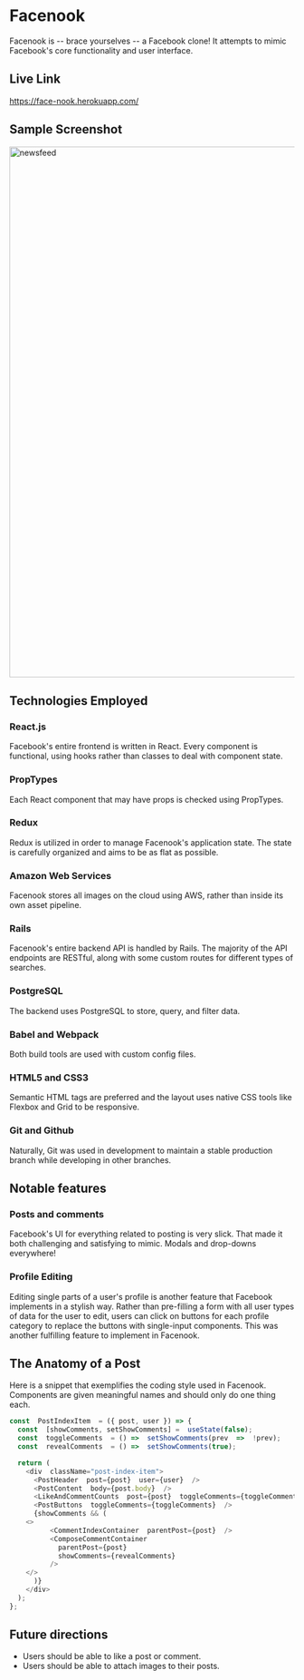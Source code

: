 # Facenook

Facenook is -- brace yourselves --  a Facebook clone! It attempts to mimic Facebook's core functionality and user interface.

## Live Link
https://face-nook.herokuapp.com/

## Sample Screenshot

<img width="936" alt="newsfeed" src="https://user-images.githubusercontent.com/79581995/146469927-d6a194fb-5ca7-4ba4-a1d7-f25f0080d245.png">

## Technologies Employed

### React.js
Facebook's entire frontend is written in React. Every component is functional, using hooks rather than classes to deal with component state.

### PropTypes
Each React component that may have props is checked using PropTypes.

### Redux
Redux is utilized in order to manage Facenook's application state. The state is carefully organized and aims to be as flat as possible.

### Amazon Web Services
Facenook stores all images on the cloud using AWS, rather than inside its own asset pipeline.

### Rails
Facenook's entire backend API is handled by Rails. The majority of the API endpoints are RESTful, along with some custom routes for different types of searches.

### PostgreSQL
The backend uses PostgreSQL to store, query, and filter data.

### Babel and Webpack
Both build tools are used with custom config files.

### HTML5 and CSS3
Semantic HTML tags are preferred and the layout uses native CSS tools like Flexbox and Grid to be responsive.

### Git and Github
Naturally, Git was used in development to maintain a stable production branch while developing in other branches.

## Notable features

### Posts and comments
Facebook's UI for everything related to posting is very slick. That made it both challenging and satisfying to mimic. Modals and drop-downs everywhere!

### Profile Editing
Editing single parts of a user's profile is another feature that Facebook implements in a stylish way. Rather than pre-filling a form with all user types of data for the user to edit, users can click on buttons for each profile category to replace the buttons with single-input components. This was another fulfilling feature to implement in Facenook.

## The Anatomy of a Post
Here is a snippet that exemplifies the coding style used in Facenook. Components are given meaningful names and should only do one thing each.
```javascript
const  PostIndexItem  = ({ post, user }) => {
  const  [showComments, setShowComments] =  useState(false);
  const  toggleComments  = () =>  setShowComments(prev  =>  !prev);
  const  revealComments  = () =>  setShowComments(true);

  return (
    <div  className="post-index-item">
      <PostHeader  post={post}  user={user}  />
      <PostContent  body={post.body}  />
      <LikeAndCommentCounts  post={post}  toggleComments={toggleComments}  />
      <PostButtons  toggleComments={toggleComments}  />
      {showComments && (
	<>
          <CommentIndexContainer  parentPost={post}  />
          <ComposeCommentContainer  
            parentPost={post}  
            showComments={revealComments}  
          />
	</>
      )}
    </div>
  );
};
```

## Future directions

* Users should be able to like a post or comment.
* Users should be able to attach images to their posts.
